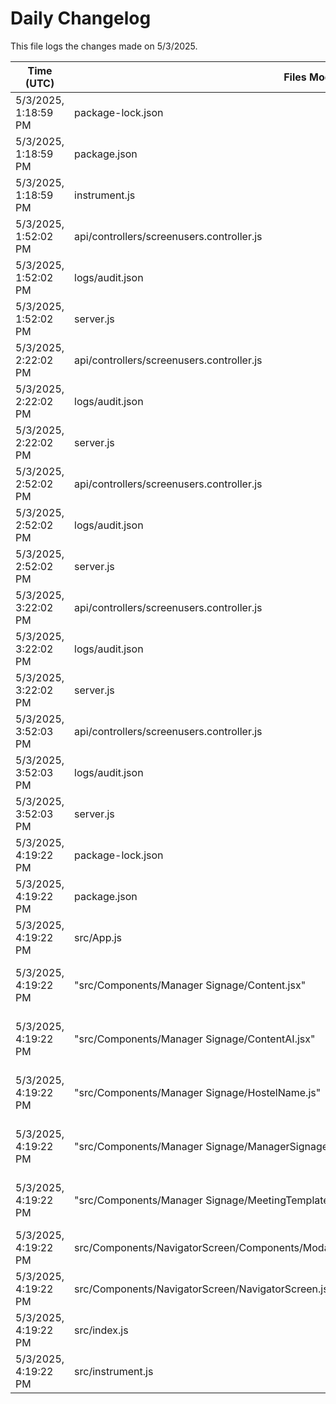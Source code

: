 # Daily Changelog

This file logs the changes made on 5/3/2025.

| Time (UTC)             | Files Modified                    | Changes (Addition/Deletion) |
|------------------------|-----------------------------------|-----------------------------|
| 5/3/2025, 1:18:59 PM | package-lock.json | 93 Additions & 0 Deletions |
| 5/3/2025, 1:18:59 PM | package.json | 1 Additions & 0 Deletions |
| 5/3/2025, 1:18:59 PM | instrument.js | 0 Additions & 0 Deletions |
| 5/3/2025, 1:52:02 PM | api/controllers/screenusers.controller.js | 4 Additions & 4 Deletions|
| 5/3/2025, 1:52:02 PM | logs/audit.json | 15 Additions & 15 Deletions|
| 5/3/2025, 1:52:02 PM | server.js | 29 Additions & 28 Deletions|
| 5/3/2025, 2:22:02 PM | api/controllers/screenusers.controller.js | 4 Additions & 4 Deletions|
| 5/3/2025, 2:22:02 PM | logs/audit.json | 15 Additions & 15 Deletions|
| 5/3/2025, 2:22:02 PM | server.js | 29 Additions & 28 Deletions|
| 5/3/2025, 2:52:02 PM | api/controllers/screenusers.controller.js | 4 Additions & 4 Deletions|
| 5/3/2025, 2:52:02 PM | logs/audit.json | 15 Additions & 15 Deletions|
| 5/3/2025, 2:52:02 PM | server.js | 29 Additions & 28 Deletions|
| 5/3/2025, 3:22:02 PM | api/controllers/screenusers.controller.js | 4 Additions & 4 Deletions|
| 5/3/2025, 3:22:02 PM | logs/audit.json | 15 Additions & 15 Deletions|
| 5/3/2025, 3:22:02 PM | server.js | 29 Additions & 28 Deletions|
| 5/3/2025, 3:52:03 PM | api/controllers/screenusers.controller.js | 4 Additions & 4 Deletions|
| 5/3/2025, 3:52:03 PM | logs/audit.json | 15 Additions & 15 Deletions|
| 5/3/2025, 3:52:03 PM | server.js | 29 Additions & 28 Deletions|
| 5/3/2025, 4:19:22 PM | package-lock.json | 93 Additions & 0 Deletions|
| 5/3/2025, 4:19:22 PM | package.json | 1 Additions & 0 Deletions|
| 5/3/2025, 4:19:22 PM | src/App.js | 1 Additions & 1 Deletions|
| 5/3/2025, 4:19:22 PM | "src/Components/Manager Signage/Content.jsx" | undefined Additions & undefined Deletions|
| 5/3/2025, 4:19:22 PM | "src/Components/Manager Signage/ContentAI.jsx" | undefined Additions & undefined Deletions|
| 5/3/2025, 4:19:22 PM | "src/Components/Manager Signage/HostelName.js" | undefined Additions & undefined Deletions|
| 5/3/2025, 4:19:22 PM | "src/Components/Manager Signage/ManagerSignage.js" | undefined Additions & undefined Deletions|
| 5/3/2025, 4:19:22 PM | "src/Components/Manager Signage/MeetingTemplate.jsx" | undefined Additions & undefined Deletions|
| 5/3/2025, 4:19:22 PM | src/Components/NavigatorScreen/Components/Modal/FallBackContentModel/FallBackContentModel.js | 4 Additions & 1 Deletions|
| 5/3/2025, 4:19:22 PM | src/Components/NavigatorScreen/NavigatorScreen.js | 6 Additions & 2 Deletions|
| 5/3/2025, 4:19:22 PM | src/index.js | 13 Additions & 2 Deletions|
| 5/3/2025, 4:19:22 PM | src/instrument.js | 0 Additions & 0 Deletions|
